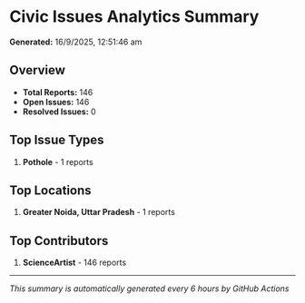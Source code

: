 #  Civic Issues Analytics Summary

**Generated:** 16/9/2025, 12:51:46 am

##  Overview
- **Total Reports:** 146
- **Open Issues:** 146
- **Resolved Issues:** 0

##  Top Issue Types
1. **Pothole** - 1 reports

##  Top Locations
1. **Greater Noida, Uttar Pradesh** - 1 reports

##  Top Contributors
1. **ScienceArtist** - 146 reports

---
*This summary is automatically generated every 6 hours by GitHub Actions*
